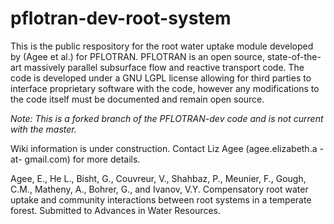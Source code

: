 # pflotran-dev-root-system

This is the public respository for the root water uptake module developed by (Agee et al.) for PFLOTRAN. PFLOTRAN is an open source, state-of-the-art massively parallel subsurface flow and reactive transport code. The code is developed under a GNU LGPL license allowing for third parties to interface proprietary software with the code, however any modifications to the code itself must be documented and remain open source. 

*Note: This is a forked branch of the PFLOTRAN-dev code and is not current with the master.* 

Wiki information is under construction. Contact Liz Agee (agee.elizabeth.a -at- gmail.com) for more details.

Agee, E., He L., Bisht, G., Couvreur, V., Shahbaz, P., Meunier, F., Gough, C.M., Matheny, A., Bohrer, G., and Ivanov, V.Y.  Compensatory root water uptake and community interactions between root systems in a temperate forest. Submitted to Advances in Water Resources.
